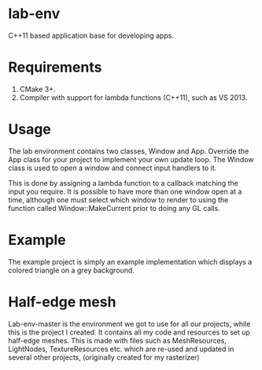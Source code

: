 # lab-env
C++11 based application base for developing apps.

# Requirements
1. CMake 3+.
2. Compiler with support for lambda functions (C++11), such as VS 2013.
   
# Usage
The lab environment contains two classes, Window and App. Override the App class for your project to implement your own update loop. The Window class is used to open a window and connect input handlers to it. 

This is done by assigning a lambda function to a callback matching the input you require. It is possible to have more than one window open at a time, although one must select which window to render to using the function called Window::MakeCurrent prior to doing any GL calls.
  
# Example
The example project is simply an example implementation which displays a colored triangle on a grey background.

# Half-edge mesh
Lab-env-master is the environment we got to use for all our projects, while this is the project I created. It contains all my code and resources to set up half-edge meshes. This is made with files such as MeshResources, LightNodes, TextureResources etc. which are re-used and updated in several other projects, (originally created for my rasterizer)
